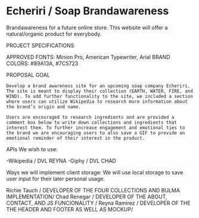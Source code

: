 # Echeriri / Soap Brandawareness

Brandawareness for a future online store.
This website will offer a natural/organic product for everybody. 


PROJECT SPECIFICATIONS

APPROVED FONTS: Minion Pro, American Typewriter, Arial
BRAND COLORS: #89A13A, #7C5723

PROPOSAL GOAL

    Develop a brand awareness site for an upcoming soap company Echeriri. The site is meant to display their collection (EARTH, WATER, FIRE, and WIND). To add further functionality to the site, we included a section
    where users can utilize Wikipedia to research more information about the brand’s origin and name.

    Users are encouraged to research ingredients and are provided a comment box below to write down collections and ingredients that interest them. To further increase engagement and emotional ties to the brand we are encouraging users to also save a GIF to provide an emotional reminder of their interest in the product.

APIs We wish to use:

-Wikipedia / DVL REYNA
-Giphy / DVL CHAD

Ways we will implement client storage:
We will use local storage to save user input for
their later personal usage.

Richie Tauch / DEVELOPER OF THE FOUR COLLECTIONS AND BULMA IMPLEMENTATION/
Chad Renegar / DEVELOPER OF THE ABOUT, CONTACT, AND JS FUNCIONALITY /
Reyna Ramirez / DEVELOPER OF THE THE HEADER AND FOOTER AS WELL AS MOCKUP/